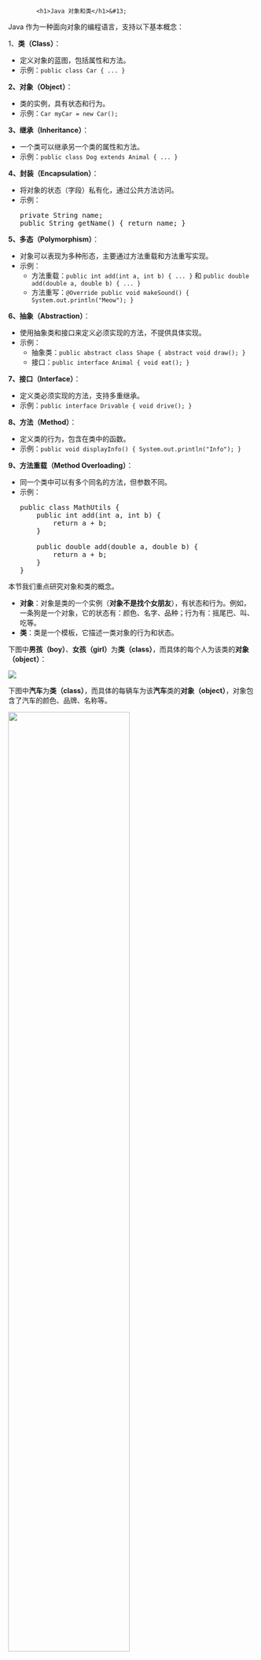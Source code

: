 <!DOCTYPE html>
<html lang="zh-CN">
<head>
<meta charset="UTF-8">
<title>Java 对象和类</title>
</head>
<body>
<div class="article-intro" id="content">
			
			<h1>Java 对象和类</h1>&#13;
<p>Java 作为一种面向对象的编程语言，支持以下基本概念：</p>&#13;
&#13;
        <p>1、<strong>类（Class）</strong>：</p>&#13;
        <ul>&#13;
            <li>定义对象的蓝图，包括属性和方法。</li>&#13;
            <li>示例：<code>public class Car { ... }</code></li>&#13;
        </ul>&#13;
 &#13;
        <p><strong>2、对象（Object）</strong>：</p>&#13;
        <ul>&#13;
            <li>类的实例，具有状态和行为。</li>&#13;
            <li>示例：<code>Car myCar = new Car();</code></li>&#13;
        </ul>&#13;
   &#13;
        <p><strong>3、继承（Inheritance）</strong>：</p>&#13;
        <ul>&#13;
            <li>一个类可以继承另一个类的属性和方法。</li>&#13;
            <li>示例：<code>public class Dog extends Animal { ... }</code></li>&#13;
        </ul>&#13;
   &#13;
        <p><strong>4、封装（Encapsulation）</strong>：</p>&#13;
        <ul>&#13;
            <li>将对象的状态（字段）私有化，通过公共方法访问。</li>&#13;
            <li>示例：<pre>private String name; &#13;
public String getName() { return name; }</pre></li>&#13;
        </ul>&#13;
  &#13;
        <p><strong>5、多态（Polymorphism）</strong>：</p>&#13;
        <ul>&#13;
            <li>对象可以表现为多种形态，主要通过方法重载和方法重写实现。</li>&#13;
            <li>示例：<ul>&#13;
                    <li>方法重载：<code>public int add(int a, int b) { ... }</code> 和 <code>public double add(double a, double b) { ... }</code></li>&#13;
                    <li>方法重写：<code>@Override public void makeSound() { System.out.println("Meow"); }</code></li>&#13;
                </ul>&#13;
            </li>&#13;
        </ul>&#13;
 &#13;
        <p><strong>6、抽象（Abstraction）</strong>：</p>&#13;
        <ul>&#13;
            <li>使用抽象类和接口来定义必须实现的方法，不提供具体实现。</li>&#13;
            <li>示例：<ul>&#13;
                    <li>抽象类：<code>public abstract class Shape { abstract void draw(); }</code></li>&#13;
                    <li>接口：<code>public interface Animal { void eat(); }</code></li>&#13;
                </ul>&#13;
            </li>&#13;
        </ul>&#13;
 &#13;
        <p><strong>7、接口（Interface）</strong>：</p>&#13;
        <ul>&#13;
            <li>定义类必须实现的方法，支持多重继承。</li>&#13;
            <li>示例：<code>public interface Drivable { void drive(); }</code></li>&#13;
        </ul>&#13;
 &#13;
        <p><strong>8、方法（Method）</strong>：</p>&#13;
        <ul>&#13;
            <li>定义类的行为，包含在类中的函数。</li>&#13;
            <li>示例：<code>public void displayInfo() { System.out.println("Info"); }</code></li>&#13;
        </ul>&#13;
  &#13;
        <p><strong>9、方法重载（Method Overloading）</strong>：</p>&#13;
        <ul>&#13;
            <li>同一个类中可以有多个同名的方法，但参数不同。</li>&#13;
            <li>示例：&#13;
                <pre>public class MathUtils {&#13;
    public int add(int a, int b) {&#13;
        return a + b;&#13;
    }&#13;
&#13;
    public double add(double a, double b) {&#13;
        return a + b;&#13;
    }&#13;
}&#13;
</pre>&#13;
            </li>&#13;
        </ul>&#13;
&#13;
<p>&#13;
本节我们重点研究对象和类的概念。</p>&#13;
<ul>&#13;
	<li>&#13;
		<strong>对象</strong>：对象是类的一个实例（<strong>对象不是找个女朋友</strong>），有状态和行为。例如，一条狗是一个对象，它的状态有：颜色、名字、品种；行为有：摇尾巴、叫、吃等。</li>&#13;
	<li>&#13;
		<strong>类</strong>：类是一个模板，它描述一类对象的行为和状态。</li>&#13;
</ul>&#13;
<p>下图中<strong>男孩（boy）</strong>、<strong>女孩（girl）</strong>为<strong>类（class）</strong>，而具体的每个人为该类的<strong>对象（object）</strong>：</p>&#13;
<p>&#13;
<img decoding="async" src="//www.runoob.com/wp-content/uploads/2013/12/object-class.jpg"/></p>&#13;
<p>下图中<strong>汽车</strong>为<strong>类（class）</strong>，而具体的每辆车为该<strong>汽车</strong>类的<strong>对象（object）</strong>，对象包含了汽车的颜色、品牌、名称等。</p>&#13;
<p><img decoding="async" width="70%" src="https://www.runoob.com/wp-content/uploads/2013/12/class-object2020-10-27.png"/></p>&#13;
<hr/>&#13;
<h2>&#13;
	Java中的对象</h2>&#13;
	<p>&#13;
	</p><p>现在让我们深入了解什么是对象。看看周围真实的世界，会发现身边有很多对象，车，狗，人等等。所有这些对象都有自己的状态和行为。</p>&#13;
	<p>拿一条狗来举例，它的状态有：名字、品种、颜色，行为有：叫、摇尾巴和跑。</p>&#13;
	<p>对比现实对象和软件对象，它们之间十分相似。</p>&#13;
	<p>软件对象也有状态和行为。软件对象的状态就是属性，行为通过方法体现。</p>&#13;
	<p>在软件开发中，方法操作对象内部状态的改变，对象的相互调用也是通过方法来完成。</p>&#13;
<h2>Java 中的类</h2>&#13;
<p>类可以看成是创建 Java 对象的模板。</p>&#13;
<p><img decoding="async" src="https://www.runoob.com/wp-content/uploads/2013/12/20210105-java-object-1.png"/></p>&#13;
<p>通过上图创建一个简单的类来理解下 Java 中类的定义：</p>&#13;
<div class="example">&#13;
<div class="example_code">&#13;
<div class="hl-main"><span class="hl-reserved">public</span><span class="hl-code"> </span><span class="hl-reserved">class</span><span class="hl-code"> </span><span class="hl-identifier">Dog</span><span class="hl-code"> </span><span class="hl-brackets">{</span><span class="hl-code">
    </span><span class="hl-identifier">String</span><span class="hl-code"> </span><span class="hl-identifier">breed</span><span class="hl-code">;
    </span><span class="hl-types">int</span><span class="hl-code"> </span><span class="hl-identifier">size</span><span class="hl-code">;
    </span><span class="hl-identifier">String</span><span class="hl-code"> </span><span class="hl-identifier">colour</span><span class="hl-code">;
    </span><span class="hl-types">int</span><span class="hl-code"> </span><span class="hl-identifier">age</span><span class="hl-code">;
 
    </span><span class="hl-types">void</span><span class="hl-code"> </span><span class="hl-identifier">eat</span><span class="hl-brackets">(</span><span class="hl-brackets">)</span><span class="hl-code"> </span><span class="hl-brackets">{</span><span class="hl-code">
    </span><span class="hl-brackets">}</span><span class="hl-code">
 
    </span><span class="hl-types">void</span><span class="hl-code"> </span><span class="hl-identifier">run</span><span class="hl-brackets">(</span><span class="hl-brackets">)</span><span class="hl-code"> </span><span class="hl-brackets">{</span><span class="hl-code">
    </span><span class="hl-brackets">}</span><span class="hl-code">
 
    </span><span class="hl-types">void</span><span class="hl-code"> </span><span class="hl-identifier">sleep</span><span class="hl-brackets">(</span><span class="hl-brackets">)</span><span class="hl-brackets">{</span><span class="hl-code">
    </span><span class="hl-brackets">}</span><span class="hl-code">
 
    </span><span class="hl-types">void</span><span class="hl-code"> </span><span class="hl-identifier">name</span><span class="hl-brackets">(</span><span class="hl-brackets">)</span><span class="hl-brackets">{</span><span class="hl-code">
    </span><span class="hl-brackets">}</span><span class="hl-code">
</span><span class="hl-brackets">}</span></div>&#13;
</div>&#13;
</div>&#13;
<p>一个类可以包含以下类型变量：</p>&#13;
<ul>&#13;
	<li>&#13;
		<strong>局部变量</strong>：在方法、构造方法或者语句块中定义的变量被称为局部变量。变量声明和初始化都是在方法中，方法结束后，变量就会自动销毁。</li>&#13;
	<li>&#13;
		<strong>成员变量</strong>：成员变量是定义在类中，方法体之外的变量。这种变量在创建对象的时候实例化。成员变量可以被类中方法、构造方法和特定类的语句块访问。</li>&#13;
	<li>&#13;
		<strong>类变量</strong>：类变量也声明在类中，方法体之外，但必须声明为 static 类型。</li>&#13;
</ul>&#13;
<p>一个类可以拥有多个方法，在上面的例子中：eat()、run()、sleep() 和 name() 都是 Dog 类的方法。&#13;
&#13;
</p><hr/>&#13;
<h2>构造方法</h2>&#13;
<p>每个类都有构造方法。如果没有显式地为类定义构造方法，Java 编译器将会为该类提供一个默认构造方法。</p>&#13;
<p>在创建一个对象的时候，至少要调用一个构造方法。构造方法的名称必须与类同名，一个类可以有多个构造方法。</p>&#13;
<p>下面是一个构造方法示例：</p>&#13;
<div class="example">&#13;
<div class="example_code">&#13;
<div class="hl-main"><span class="hl-reserved">public</span><span class="hl-code"> </span><span class="hl-reserved">class</span><span class="hl-code"> </span><span class="hl-identifier">Puppy</span><span class="hl-brackets">{</span><span class="hl-code">
    </span><span class="hl-reserved">public</span><span class="hl-code"> </span><span class="hl-identifier">Puppy</span><span class="hl-brackets">(</span><span class="hl-brackets">)</span><span class="hl-brackets">{</span><span class="hl-code">
    </span><span class="hl-brackets">}</span><span class="hl-code">
 
    </span><span class="hl-reserved">public</span><span class="hl-code"> </span><span class="hl-identifier">Puppy</span><span class="hl-brackets">(</span><span class="hl-identifier">String</span><span class="hl-code"> </span><span class="hl-identifier">name</span><span class="hl-brackets">)</span><span class="hl-brackets">{</span><span class="hl-code">
        </span><span class="hl-comment">//</span><span class="hl-comment"> 这个构造器仅有一个参数：name</span><span class="hl-comment"/><span class="hl-code">
    </span><span class="hl-brackets">}</span><span class="hl-code">
</span><span class="hl-brackets">}</span></div>&#13;
</div>&#13;
</div>&#13;
<hr/>&#13;
<h2>创建对象</h2>&#13;
<p>对象是根据类创建的。在Java中，使用关键字 new 来创建一个新的对象。创建对象需要以下三步：</p>&#13;
<ul>&#13;
	<li>&#13;
		<strong>声明</strong>：声明一个对象，包括对象名称和对象类型。</li>&#13;
	<li>&#13;
		<strong>实例化</strong>：使用关键字 new 来创建一个对象。</li>&#13;
	<li>&#13;
		<strong>初始化</strong>：使用 new 创建对象时，会调用构造方法初始化对象。</li>&#13;
</ul>&#13;
<p>下面是一个创建对象的例子：</p>&#13;
&#13;
<div class="example">&#13;
<div class="example_code">&#13;
<div class="hl-main"><span class="hl-reserved">public</span><span class="hl-code"> </span><span class="hl-reserved">class</span><span class="hl-code"> </span><span class="hl-identifier">Puppy</span><span class="hl-brackets">{</span><span class="hl-code">
   </span><span class="hl-reserved">public</span><span class="hl-code"> </span><span class="hl-identifier">Puppy</span><span class="hl-brackets">(</span><span class="hl-identifier">String</span><span class="hl-code"> </span><span class="hl-identifier">name</span><span class="hl-brackets">)</span><span class="hl-brackets">{</span><span class="hl-code">
      </span><span class="hl-comment">//</span><span class="hl-comment">这个构造器仅有一个参数：name</span><span class="hl-comment"/><span class="hl-code">
      </span><span class="hl-identifier">System</span><span class="hl-code">.</span><span class="hl-identifier">out</span><span class="hl-code">.</span><span class="hl-identifier">println</span><span class="hl-brackets">(</span><span class="hl-quotes">"</span><span class="hl-string">小狗的名字是 : </span><span class="hl-quotes">"</span><span class="hl-code"> + </span><span class="hl-identifier">name</span><span class="hl-code"> </span><span class="hl-brackets">)</span><span class="hl-code">; 
   </span><span class="hl-brackets">}</span><span class="hl-code">
   </span><span class="hl-reserved">public</span><span class="hl-code"> </span><span class="hl-types">static</span><span class="hl-code"> </span><span class="hl-types">void</span><span class="hl-code"> </span><span class="hl-identifier">main</span><span class="hl-brackets">(</span><span class="hl-identifier">String</span><span class="hl-brackets">[</span><span class="hl-brackets">]</span><span class="hl-code"> </span><span class="hl-identifier">args</span><span class="hl-brackets">)</span><span class="hl-brackets">{</span><span class="hl-code">
      </span><span class="hl-comment">//</span><span class="hl-comment"> 下面的语句将创建一个Puppy对象</span><span class="hl-comment"/><span class="hl-code">
      </span><span class="hl-identifier">Puppy</span><span class="hl-code"> </span><span class="hl-identifier">myPuppy</span><span class="hl-code"> = </span><span class="hl-reserved">new</span><span class="hl-code"> </span><span class="hl-identifier">Puppy</span><span class="hl-brackets">(</span><span class="hl-code"> </span><span class="hl-quotes">"</span><span class="hl-string">tommy</span><span class="hl-quotes">"</span><span class="hl-code"> </span><span class="hl-brackets">)</span><span class="hl-code">;
   </span><span class="hl-brackets">}</span><span class="hl-code">
</span><span class="hl-brackets">}</span></div>&#13;
</div>&#13;
</div>&#13;
<p>编译并运行上面的程序，会打印出下面的结果：</p>&#13;
<pre>&#13;
小狗的名字是 : tommy&#13;
</pre>&#13;
<hr/><h2>&#13;
访问实例变量和方法</h2>&#13;
<p>&#13;
&#13;
通过已创建的对象来访问成员变量和成员方法，如下所示：</p>&#13;
<div class="example">&#13;
<div class="example_code">&#13;
<div class="hl-main"><span class="hl-comment">/*</span><span class="hl-comment"> 实例化对象 </span><span class="hl-comment">*/</span><span class="hl-code">
</span><span class="hl-identifier">Object</span><span class="hl-code"> </span><span class="hl-identifier">referenceVariable</span><span class="hl-code"> = </span><span class="hl-reserved">new</span><span class="hl-code"> </span><span class="hl-identifier">Constructor</span><span class="hl-brackets">(</span><span class="hl-brackets">)</span><span class="hl-code">;
</span><span class="hl-comment">/*</span><span class="hl-comment"> 访问类中的变量 </span><span class="hl-comment">*/</span><span class="hl-code">
</span><span class="hl-identifier">referenceVariable</span><span class="hl-code">.</span><span class="hl-identifier">variableName</span><span class="hl-code">;
</span><span class="hl-comment">/*</span><span class="hl-comment"> 访问类中的方法 </span><span class="hl-comment">*/</span><span class="hl-code">
</span><span class="hl-identifier">referenceVariable</span><span class="hl-code">.</span><span class="hl-identifier">methodName</span><span class="hl-brackets">(</span><span class="hl-brackets">)</span><span class="hl-code">;</span></div>&#13;
</div>&#13;
</div><p>&#13;
使用 Object 类型声明变量只能在编译时访问 Object 类中的方法和属性，但在运行时，你可以通过强制类型转换将其转换为特定类型，以便访问特定类型的方法和属性。</p>&#13;
<hr/>&#13;
<h2>实例</h2><p>&#13;
&#13;
下面的例子展示如何访问实例变量和调用成员方法：</p>&#13;
<div class="example">&#13;
<h2 class="example">Puppy.java 文件代码：</h2>&#13;
<div class="example_code">&#13;
<div class="hl-main"><span class="hl-reserved">public</span><span class="hl-code"> </span><span class="hl-reserved">class</span><span class="hl-code"> </span><span class="hl-identifier">Puppy</span><span class="hl-code"> </span><span class="hl-brackets">{</span><span class="hl-code">
    </span><span class="hl-reserved">private</span><span class="hl-code"> </span><span class="hl-types">int</span><span class="hl-code"> </span><span class="hl-identifier">age</span><span class="hl-code">;
    </span><span class="hl-reserved">private</span><span class="hl-code"> </span><span class="hl-identifier">String</span><span class="hl-code"> </span><span class="hl-identifier">name</span><span class="hl-code">;
 
    </span><span class="hl-comment">//</span><span class="hl-comment"> 构造器</span><span class="hl-comment"/><span class="hl-code">
    </span><span class="hl-reserved">public</span><span class="hl-code"> </span><span class="hl-identifier">Puppy</span><span class="hl-brackets">(</span><span class="hl-identifier">String</span><span class="hl-code"> </span><span class="hl-identifier">name</span><span class="hl-brackets">)</span><span class="hl-code"> </span><span class="hl-brackets">{</span><span class="hl-code">
        </span><span class="hl-reserved">this</span><span class="hl-code">.</span><span class="hl-identifier">name</span><span class="hl-code"> = </span><span class="hl-identifier">name</span><span class="hl-code">;
        </span><span class="hl-identifier">System</span><span class="hl-code">.</span><span class="hl-identifier">out</span><span class="hl-code">.</span><span class="hl-identifier">println</span><span class="hl-brackets">(</span><span class="hl-quotes">"</span><span class="hl-string">小狗的名字是 : </span><span class="hl-quotes">"</span><span class="hl-code"> + </span><span class="hl-identifier">name</span><span class="hl-brackets">)</span><span class="hl-code">;
    </span><span class="hl-brackets">}</span><span class="hl-code">
 
    </span><span class="hl-comment">//</span><span class="hl-comment"> 设置 age 的值</span><span class="hl-comment"/><span class="hl-code">
    </span><span class="hl-reserved">public</span><span class="hl-code"> </span><span class="hl-types">void</span><span class="hl-code"> </span><span class="hl-identifier">setAge</span><span class="hl-brackets">(</span><span class="hl-types">int</span><span class="hl-code"> </span><span class="hl-identifier">age</span><span class="hl-brackets">)</span><span class="hl-code"> </span><span class="hl-brackets">{</span><span class="hl-code">
        </span><span class="hl-reserved">this</span><span class="hl-code">.</span><span class="hl-identifier">age</span><span class="hl-code"> = </span><span class="hl-identifier">age</span><span class="hl-code">;
    </span><span class="hl-brackets">}</span><span class="hl-code">
 
    </span><span class="hl-comment">//</span><span class="hl-comment"> 获取 age 的值</span><span class="hl-comment"/><span class="hl-code">
    </span><span class="hl-reserved">public</span><span class="hl-code"> </span><span class="hl-types">int</span><span class="hl-code"> </span><span class="hl-identifier">getAge</span><span class="hl-brackets">(</span><span class="hl-brackets">)</span><span class="hl-code"> </span><span class="hl-brackets">{</span><span class="hl-code">
        </span><span class="hl-reserved">return</span><span class="hl-code"> </span><span class="hl-identifier">age</span><span class="hl-code">;
    </span><span class="hl-brackets">}</span><span class="hl-code">
 
    </span><span class="hl-comment">//</span><span class="hl-comment"> 获取 name 的值</span><span class="hl-comment"/><span class="hl-code">
    </span><span class="hl-reserved">public</span><span class="hl-code"> </span><span class="hl-identifier">String</span><span class="hl-code"> </span><span class="hl-identifier">getName</span><span class="hl-brackets">(</span><span class="hl-brackets">)</span><span class="hl-code"> </span><span class="hl-brackets">{</span><span class="hl-code">
        </span><span class="hl-reserved">return</span><span class="hl-code"> </span><span class="hl-identifier">name</span><span class="hl-code">;
    </span><span class="hl-brackets">}</span><span class="hl-code">
 
    </span><span class="hl-comment">//</span><span class="hl-comment"> 主方法</span><span class="hl-comment"/><span class="hl-code">
    </span><span class="hl-reserved">public</span><span class="hl-code"> </span><span class="hl-types">static</span><span class="hl-code"> </span><span class="hl-types">void</span><span class="hl-code"> </span><span class="hl-identifier">main</span><span class="hl-brackets">(</span><span class="hl-identifier">String</span><span class="hl-brackets">[</span><span class="hl-brackets">]</span><span class="hl-code"> </span><span class="hl-identifier">args</span><span class="hl-brackets">)</span><span class="hl-code"> </span><span class="hl-brackets">{</span><span class="hl-code">
        </span><span class="hl-comment">//</span><span class="hl-comment"> 创建对象</span><span class="hl-comment"/><span class="hl-code">
        </span><span class="hl-identifier">Puppy</span><span class="hl-code"> </span><span class="hl-identifier">myPuppy</span><span class="hl-code"> = </span><span class="hl-reserved">new</span><span class="hl-code"> </span><span class="hl-identifier">Puppy</span><span class="hl-brackets">(</span><span class="hl-quotes">"</span><span class="hl-string">Tommy</span><span class="hl-quotes">"</span><span class="hl-brackets">)</span><span class="hl-code">;
 
        </span><span class="hl-comment">//</span><span class="hl-comment"> 通过方法来设定 age</span><span class="hl-comment"/><span class="hl-code">
        </span><span class="hl-identifier">myPuppy</span><span class="hl-code">.</span><span class="hl-identifier">setAge</span><span class="hl-brackets">(</span><span class="hl-number">2</span><span class="hl-brackets">)</span><span class="hl-code">;
 
        </span><span class="hl-comment">//</span><span class="hl-comment"> 调用另一个方法获取 age</span><span class="hl-comment"/><span class="hl-code">
        </span><span class="hl-types">int</span><span class="hl-code"> </span><span class="hl-identifier">age</span><span class="hl-code"> = </span><span class="hl-identifier">myPuppy</span><span class="hl-code">.</span><span class="hl-identifier">getAge</span><span class="hl-brackets">(</span><span class="hl-brackets">)</span><span class="hl-code">;
        </span><span class="hl-identifier">System</span><span class="hl-code">.</span><span class="hl-identifier">out</span><span class="hl-code">.</span><span class="hl-identifier">println</span><span class="hl-brackets">(</span><span class="hl-quotes">"</span><span class="hl-string">小狗的年龄为 : </span><span class="hl-quotes">"</span><span class="hl-code"> + </span><span class="hl-identifier">age</span><span class="hl-brackets">)</span><span class="hl-code">;
 
        </span><span class="hl-comment">//</span><span class="hl-comment"> 也可以直接访问成员变量（通过 getter 方法）</span><span class="hl-comment"/><span class="hl-code">
        </span><span class="hl-identifier">System</span><span class="hl-code">.</span><span class="hl-identifier">out</span><span class="hl-code">.</span><span class="hl-identifier">println</span><span class="hl-brackets">(</span><span class="hl-quotes">"</span><span class="hl-string">变量值 : </span><span class="hl-quotes">"</span><span class="hl-code"> + </span><span class="hl-identifier">myPuppy</span><span class="hl-code">.</span><span class="hl-identifier">getAge</span><span class="hl-brackets">(</span><span class="hl-brackets">)</span><span class="hl-brackets">)</span><span class="hl-code">;
    </span><span class="hl-brackets">}</span><span class="hl-code">
</span><span class="hl-brackets">}</span></div>&#13;
</div>&#13;
</div>&#13;
&#13;
<p>&#13;
编译并运行上面的程序，产生如下结果：&#13;
</p>&#13;
<pre>&#13;
小狗的名字是 : tommy&#13;
小狗的年龄为 : 2&#13;
变量值 : 2&#13;
</pre>&#13;
<hr/>&#13;
<h2>源文件声明规则</h2>&#13;
<p>在本节的最后部分，我们将学习源文件的声明规则。当在一个源文件中定义多个类，并且还有import语句和package语句时，要特别注意这些规则。</p>&#13;
<ul>&#13;
	<li>&#13;
		一个源文件中只能有一个 public 类</li>&#13;
	<li>&#13;
		一个源文件可以有多个非 public 类</li>&#13;
	<li>&#13;
		源文件的名称应该和 public 类的类名保持一致。例如：源文件中 public 类的类名是 Employee，那么源文件应该命名为Employee.java。</li>&#13;
	<li>&#13;
		如果一个类定义在某个包中，那么 package 语句应该在源文件的首行。</li>&#13;
	<li>&#13;
		如果源文件包含 import 语句，那么应该放在 package 语句和类定义之间。如果没有 package 语句，那么 import 语句应该在源文件中最前面。</li>&#13;
	<li>&#13;
		import 语句和 package 语句对源文件中定义的所有类都有效。在同一源文件中，不能给不同的类不同的包声明。</li>&#13;
</ul>&#13;
<p>类有若干种访问级别，并且类也分不同的类型：抽象类和 final 类等。这些将在访问控制章节介绍。</p>&#13;
<p>除了上面提到的几种类型，Java 还有一些特殊的类，如：<a href="/java/java-inner-class.html" rel="noopener noreferrer" target="_blank">内部类</a>、<a href="https://www.runoob.com/java/java-anonymous-class.html" rel="noopener noreferrer" target="_blank">匿名类</a>。</p>&#13;
<hr/>&#13;
<h2>Java 包</h2>&#13;
<p>包主要用来对类和接口进行分类。当开发 Java 程序时，可能编写成百上千的类，因此很有必要对类和接口进行分类。</p>&#13;
<h2>import 语句</h2>&#13;
<p>在 Java 中，如果给出一个完整的限定名，包括包名、类名，那么 Java 编译器就可以很容易地定位到源代码或者类。import 语句就是用来提供一个合理的路径，使得编译器可以找到某个类。</p>&#13;
<p>例如，下面的命令行将会命令编译器载入 java_installation/java/io 路径下的所有类</p>&#13;
<pre>&#13;
import java.io.*;&#13;
</pre>&#13;
<hr/>&#13;
<h2>一个简单的例子</h2>&#13;
<p>在该例子中，我们创建两个类：<strong>Employee</strong> 和 <strong>EmployeeTest</strong>。</p>&#13;
<p>&#13;
首先打开代码编辑器，把下面的代码粘贴进去，将文件保存为 <strong>Employee.java</strong>。</p>&#13;
<p>&#13;
Employee 类有四个成员变量：name、age、designation 和 salary，该类显式声明了一个构造方法，该方法只有一个参数。</p>&#13;
<div class="example">&#13;
<h2 class="example">Employee.java 文件代码：</h2>&#13;
<div class="example_code">&#13;
<div class="hl-main"><span class="hl-reserved">import</span><span class="hl-code"> </span><span class="hl-identifier">java</span><span class="hl-code">.</span><span class="hl-identifier">io</span><span class="hl-code">.*;
 
</span><span class="hl-reserved">public</span><span class="hl-code"> </span><span class="hl-reserved">class</span><span class="hl-code"> </span><span class="hl-identifier">Employee</span><span class="hl-code"> </span><span class="hl-brackets">{</span><span class="hl-code">
    </span><span class="hl-reserved">private</span><span class="hl-code"> </span><span class="hl-identifier">String</span><span class="hl-code"> </span><span class="hl-identifier">name</span><span class="hl-code">;
    </span><span class="hl-reserved">private</span><span class="hl-code"> </span><span class="hl-types">int</span><span class="hl-code"> </span><span class="hl-identifier">age</span><span class="hl-code">;
    </span><span class="hl-reserved">private</span><span class="hl-code"> </span><span class="hl-identifier">String</span><span class="hl-code"> </span><span class="hl-identifier">designation</span><span class="hl-code">;
    </span><span class="hl-reserved">private</span><span class="hl-code"> </span><span class="hl-types">double</span><span class="hl-code"> </span><span class="hl-identifier">salary</span><span class="hl-code">;
 
    </span><span class="hl-comment">//</span><span class="hl-comment"> Employee 类的构造器</span><span class="hl-comment"/><span class="hl-code">
    </span><span class="hl-reserved">public</span><span class="hl-code"> </span><span class="hl-identifier">Employee</span><span class="hl-brackets">(</span><span class="hl-identifier">String</span><span class="hl-code"> </span><span class="hl-identifier">name</span><span class="hl-brackets">)</span><span class="hl-code"> </span><span class="hl-brackets">{</span><span class="hl-code">
        </span><span class="hl-reserved">this</span><span class="hl-code">.</span><span class="hl-identifier">name</span><span class="hl-code"> = </span><span class="hl-identifier">name</span><span class="hl-code">;
    </span><span class="hl-brackets">}</span><span class="hl-code">
 
    </span><span class="hl-comment">//</span><span class="hl-comment"> 设置 age 的值</span><span class="hl-comment"/><span class="hl-code">
    </span><span class="hl-reserved">public</span><span class="hl-code"> </span><span class="hl-types">void</span><span class="hl-code"> </span><span class="hl-identifier">setAge</span><span class="hl-brackets">(</span><span class="hl-types">int</span><span class="hl-code"> </span><span class="hl-identifier">age</span><span class="hl-brackets">)</span><span class="hl-code"> </span><span class="hl-brackets">{</span><span class="hl-code">
        </span><span class="hl-reserved">this</span><span class="hl-code">.</span><span class="hl-identifier">age</span><span class="hl-code"> = </span><span class="hl-identifier">age</span><span class="hl-code">;
    </span><span class="hl-brackets">}</span><span class="hl-code">
 
    </span><span class="hl-comment">//</span><span class="hl-comment"> 获取 age 的值</span><span class="hl-comment"/><span class="hl-code">
    </span><span class="hl-reserved">public</span><span class="hl-code"> </span><span class="hl-types">int</span><span class="hl-code"> </span><span class="hl-identifier">getAge</span><span class="hl-brackets">(</span><span class="hl-brackets">)</span><span class="hl-code"> </span><span class="hl-brackets">{</span><span class="hl-code">
        </span><span class="hl-reserved">return</span><span class="hl-code"> </span><span class="hl-identifier">age</span><span class="hl-code">;
    </span><span class="hl-brackets">}</span><span class="hl-code">
 
    </span><span class="hl-comment">//</span><span class="hl-comment"> 设置 designation 的值</span><span class="hl-comment"/><span class="hl-code">
    </span><span class="hl-reserved">public</span><span class="hl-code"> </span><span class="hl-types">void</span><span class="hl-code"> </span><span class="hl-identifier">setDesignation</span><span class="hl-brackets">(</span><span class="hl-identifier">String</span><span class="hl-code"> </span><span class="hl-identifier">designation</span><span class="hl-brackets">)</span><span class="hl-code"> </span><span class="hl-brackets">{</span><span class="hl-code">
        </span><span class="hl-reserved">this</span><span class="hl-code">.</span><span class="hl-identifier">designation</span><span class="hl-code"> = </span><span class="hl-identifier">designation</span><span class="hl-code">;
    </span><span class="hl-brackets">}</span><span class="hl-code">
 
    </span><span class="hl-comment">//</span><span class="hl-comment"> 获取 designation 的值</span><span class="hl-comment"/><span class="hl-code">
    </span><span class="hl-reserved">public</span><span class="hl-code"> </span><span class="hl-identifier">String</span><span class="hl-code"> </span><span class="hl-identifier">getDesignation</span><span class="hl-brackets">(</span><span class="hl-brackets">)</span><span class="hl-code"> </span><span class="hl-brackets">{</span><span class="hl-code">
        </span><span class="hl-reserved">return</span><span class="hl-code"> </span><span class="hl-identifier">designation</span><span class="hl-code">;
    </span><span class="hl-brackets">}</span><span class="hl-code">
 
    </span><span class="hl-comment">//</span><span class="hl-comment"> 设置 salary 的值</span><span class="hl-comment"/><span class="hl-code">
    </span><span class="hl-reserved">public</span><span class="hl-code"> </span><span class="hl-types">void</span><span class="hl-code"> </span><span class="hl-identifier">setSalary</span><span class="hl-brackets">(</span><span class="hl-types">double</span><span class="hl-code"> </span><span class="hl-identifier">salary</span><span class="hl-brackets">)</span><span class="hl-code"> </span><span class="hl-brackets">{</span><span class="hl-code">
        </span><span class="hl-reserved">this</span><span class="hl-code">.</span><span class="hl-identifier">salary</span><span class="hl-code"> = </span><span class="hl-identifier">salary</span><span class="hl-code">;
    </span><span class="hl-brackets">}</span><span class="hl-code">
 
    </span><span class="hl-comment">//</span><span class="hl-comment"> 获取 salary 的值</span><span class="hl-comment"/><span class="hl-code">
    </span><span class="hl-reserved">public</span><span class="hl-code"> </span><span class="hl-types">double</span><span class="hl-code"> </span><span class="hl-identifier">getSalary</span><span class="hl-brackets">(</span><span class="hl-brackets">)</span><span class="hl-code"> </span><span class="hl-brackets">{</span><span class="hl-code">
        </span><span class="hl-reserved">return</span><span class="hl-code"> </span><span class="hl-identifier">salary</span><span class="hl-code">;
    </span><span class="hl-brackets">}</span><span class="hl-code">
 
    </span><span class="hl-comment">//</span><span class="hl-comment"> 打印信息</span><span class="hl-comment"/><span class="hl-code">
    </span><span class="hl-reserved">public</span><span class="hl-code"> </span><span class="hl-types">void</span><span class="hl-code"> </span><span class="hl-identifier">printEmployee</span><span class="hl-brackets">(</span><span class="hl-brackets">)</span><span class="hl-code"> </span><span class="hl-brackets">{</span><span class="hl-code">
        </span><span class="hl-identifier">System</span><span class="hl-code">.</span><span class="hl-identifier">out</span><span class="hl-code">.</span><span class="hl-identifier">println</span><span class="hl-brackets">(</span><span class="hl-reserved">this</span><span class="hl-brackets">)</span><span class="hl-code">;
    </span><span class="hl-brackets">}</span><span class="hl-code">
 
    </span><span class="hl-comment">//</span><span class="hl-comment"> 重写 toString 方法</span><span class="hl-comment"/><span class="hl-code">
    @</span><span class="hl-identifier">Override</span><span class="hl-code">
    </span><span class="hl-reserved">public</span><span class="hl-code"> </span><span class="hl-identifier">String</span><span class="hl-code"> </span><span class="hl-identifier">toString</span><span class="hl-brackets">(</span><span class="hl-brackets">)</span><span class="hl-code"> </span><span class="hl-brackets">{</span><span class="hl-code">
        </span><span class="hl-reserved">return</span><span class="hl-code"> </span><span class="hl-quotes">"</span><span class="hl-string">名字: </span><span class="hl-quotes">"</span><span class="hl-code"> + </span><span class="hl-identifier">name</span><span class="hl-code"> + </span><span class="hl-quotes">"</span><span class="hl-special">\n</span><span class="hl-quotes">"</span><span class="hl-code"> +
               </span><span class="hl-quotes">"</span><span class="hl-string">年龄: </span><span class="hl-quotes">"</span><span class="hl-code"> + </span><span class="hl-identifier">age</span><span class="hl-code"> + </span><span class="hl-quotes">"</span><span class="hl-special">\n</span><span class="hl-quotes">"</span><span class="hl-code"> +
               </span><span class="hl-quotes">"</span><span class="hl-string">职位: </span><span class="hl-quotes">"</span><span class="hl-code"> + </span><span class="hl-identifier">designation</span><span class="hl-code"> + </span><span class="hl-quotes">"</span><span class="hl-special">\n</span><span class="hl-quotes">"</span><span class="hl-code"> +
               </span><span class="hl-quotes">"</span><span class="hl-string">薪水: </span><span class="hl-quotes">"</span><span class="hl-code"> + </span><span class="hl-identifier">salary</span><span class="hl-code">;
    </span><span class="hl-brackets">}</span><span class="hl-code">
</span><span class="hl-brackets">}</span></div>&#13;
</div>&#13;
</div>&#13;
&#13;
<p>Java 程序都是从 <span class="marked">main</span> 方法开始执行，为了能运行这个程序，必须包含 main 方法并且创建一个实例对象。</p>&#13;
&#13;
<p>下面给出 EmployeeTest 类，该类实例化 2 个 Employee 类的实例，并调用方法设置变量的值。</p>&#13;
&#13;
<p>将下面的代码保存在 EmployeeTest.java文件中。</p>&#13;
<div class="example">&#13;
<h2 class="example">EmployeeTest.java 文件代码：</h2>&#13;
<div class="example_code">&#13;
<div class="hl-main"><span class="hl-reserved">import</span><span class="hl-code"> </span><span class="hl-identifier">java</span><span class="hl-code">.</span><span class="hl-identifier">io</span><span class="hl-code">.*;
 
</span><span class="hl-reserved">public</span><span class="hl-code"> </span><span class="hl-reserved">class</span><span class="hl-code"> </span><span class="hl-identifier">EmployeeTest</span><span class="hl-code"> </span><span class="hl-brackets">{</span><span class="hl-code">
    </span><span class="hl-reserved">public</span><span class="hl-code"> </span><span class="hl-types">static</span><span class="hl-code"> </span><span class="hl-types">void</span><span class="hl-code"> </span><span class="hl-identifier">main</span><span class="hl-brackets">(</span><span class="hl-identifier">String</span><span class="hl-brackets">[</span><span class="hl-brackets">]</span><span class="hl-code"> </span><span class="hl-identifier">args</span><span class="hl-brackets">)</span><span class="hl-code"> </span><span class="hl-brackets">{</span><span class="hl-code">
        </span><span class="hl-comment">//</span><span class="hl-comment"> 使用构造器创建两个对象</span><span class="hl-comment"/><span class="hl-code">
        </span><span class="hl-identifier">Employee</span><span class="hl-code"> </span><span class="hl-identifier">empOne</span><span class="hl-code"> = </span><span class="hl-reserved">new</span><span class="hl-code"> </span><span class="hl-identifier">Employee</span><span class="hl-brackets">(</span><span class="hl-quotes">"</span><span class="hl-string">RUNOOB1</span><span class="hl-quotes">"</span><span class="hl-brackets">)</span><span class="hl-code">;
        </span><span class="hl-identifier">Employee</span><span class="hl-code"> </span><span class="hl-identifier">empTwo</span><span class="hl-code"> = </span><span class="hl-reserved">new</span><span class="hl-code"> </span><span class="hl-identifier">Employee</span><span class="hl-brackets">(</span><span class="hl-quotes">"</span><span class="hl-string">RUNOOB2</span><span class="hl-quotes">"</span><span class="hl-brackets">)</span><span class="hl-code">;
 
        </span><span class="hl-comment">//</span><span class="hl-comment"> 调用这两个对象的成员方法</span><span class="hl-comment"/><span class="hl-code">
        </span><span class="hl-identifier">empOne</span><span class="hl-code">.</span><span class="hl-identifier">setAge</span><span class="hl-brackets">(</span><span class="hl-number">26</span><span class="hl-brackets">)</span><span class="hl-code">;
        </span><span class="hl-identifier">empOne</span><span class="hl-code">.</span><span class="hl-identifier">setDesignation</span><span class="hl-brackets">(</span><span class="hl-quotes">"</span><span class="hl-string">高级程序员</span><span class="hl-quotes">"</span><span class="hl-brackets">)</span><span class="hl-code">;
        </span><span class="hl-identifier">empOne</span><span class="hl-code">.</span><span class="hl-identifier">setSalary</span><span class="hl-brackets">(</span><span class="hl-number">1000</span><span class="hl-brackets">)</span><span class="hl-code">;
        </span><span class="hl-identifier">empOne</span><span class="hl-code">.</span><span class="hl-identifier">printEmployee</span><span class="hl-brackets">(</span><span class="hl-brackets">)</span><span class="hl-code">;
 
        </span><span class="hl-identifier">empTwo</span><span class="hl-code">.</span><span class="hl-identifier">setAge</span><span class="hl-brackets">(</span><span class="hl-number">21</span><span class="hl-brackets">)</span><span class="hl-code">;
        </span><span class="hl-identifier">empTwo</span><span class="hl-code">.</span><span class="hl-identifier">setDesignation</span><span class="hl-brackets">(</span><span class="hl-quotes">"</span><span class="hl-string">菜鸟程序员</span><span class="hl-quotes">"</span><span class="hl-brackets">)</span><span class="hl-code">;
        </span><span class="hl-identifier">empTwo</span><span class="hl-code">.</span><span class="hl-identifier">setSalary</span><span class="hl-brackets">(</span><span class="hl-number">500</span><span class="hl-brackets">)</span><span class="hl-code">;
        </span><span class="hl-identifier">empTwo</span><span class="hl-code">.</span><span class="hl-identifier">printEmployee</span><span class="hl-brackets">(</span><span class="hl-brackets">)</span><span class="hl-code">;
    </span><span class="hl-brackets">}</span><span class="hl-code">
</span><span class="hl-brackets">}</span></div>&#13;
</div>&#13;
</div>&#13;
<p>编译这两个文件并且运行 EmployeeTest 类，可以看到如下结果：</p>&#13;
<pre>&#13;
$ javac EmployeeTest.java&#13;
$ java EmployeeTest &#13;
名字:RUNOOB1&#13;
年龄:26&#13;
职位:高级程序员&#13;
薪水:1000.0&#13;
名字:RUNOOB2&#13;
年龄:21&#13;
职位:菜鸟程序员&#13;
薪水:500.0&#13;
</pre>&#13;
			<!-- 其他扩展 -->
						
			</div>
			
		
</body>
</html>